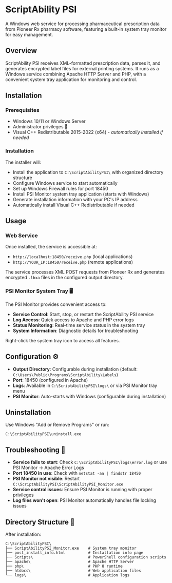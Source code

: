 # ScriptAbility PSI

A Windows web service for processing pharmaceutical prescription data from Pioneer Rx pharmacy software, featuring a built-in system tray monitor for easy management.

## Overview

ScriptAbility PSI receives XML-formatted prescription data, parses it, and generates encrypted label files for external printing systems. It runs as a Windows service combining Apache HTTP Server and PHP, with a convenient system tray application for monitoring and control.

## Installation

### Prerequisites
- Windows 10/11 or Windows Server
- Administrator privileges 🔑
- Visual C++ Redistributable 2015-2022 (x64) - *automatically installed if needed*

### Installation

The installer will:
- Install the application to `C:\ScriptAbilityPSI\` with organized directory structure
- Configure Windows service to start automatically
- Set up Windows Firewall rules for port 18450 
- Install PSI Monitor system tray application (starts with Windows)
- Generate installation information with your PC's IP address
- Automatically install Visual C++ Redistributable if needed

## Usage

### Web Service
Once installed, the service is accessible at:
- `http://localhost:18450/receive.php` (local applications)
- `http://YOUR_IP:18450/receive.php` (remote applications)

The service processes XML POST requests from Pioneer Rx and generates encrypted `.lbxa` files in the configured output directory.

### PSI Monitor System Tray 🖥️
The PSI Monitor provides convenient access to:
- **Service Control**: Start, stop, or restart the ScriptAbility PSI service
- **Log Access**: Quick access to Apache and PHP error logs
- **Status Monitoring**: Real-time service status in the system tray
- **System Information**: Diagnostic details for troubleshooting

Right-click the system tray icon to access all features.

## Configuration ⚙️

- **Output Directory**: Configurable during installation (default: `C:\Users\Public\Programs\ScriptAbility\Labels`)
- **Port**: 18450 (configured in Apache)
- **Logs**: Available in `C:\ScriptAbilityPSI\logs\` or via PSI Monitor tray menu
- **PSI Monitor**: Auto-starts with Windows (configurable during installation)

## Uninstallation

Use Windows "Add or Remove Programs" or run:
```
C:\ScriptAbilityPSI\uninstall.exe
```

## Troubleshooting 🔧

- **Service fails to start**: Check `C:\ScriptAbilityPSI\logs\error.log` or use PSI Monitor → Apache Error Logs
- **Port 18450 in use**: Check with `netstat -an | findstr 18450`
- **PSI Monitor not visible**: Restart `C:\ScriptAbilityPSI\ScriptAbilityPSI_Monitor.exe`
- **Service control issues**: Ensure PSI Monitor is running with proper privileges
- **Log files won't open**: PSI Monitor automatically handles file locking issues

## Directory Structure 📁

After installation:
```
C:\ScriptAbilityPSI\
├── ScriptAbilityPSI_Monitor.exe    # System tray monitor
├── post_install_info.html          # Installation info page
├── Scripts\                        # PowerShell configuration scripts
├── apache\                         # Apache HTTP Server
├── php\                            # PHP 8 runtime
├── htdocs\                         # Web application files
└── logs\                           # Application logs
```

